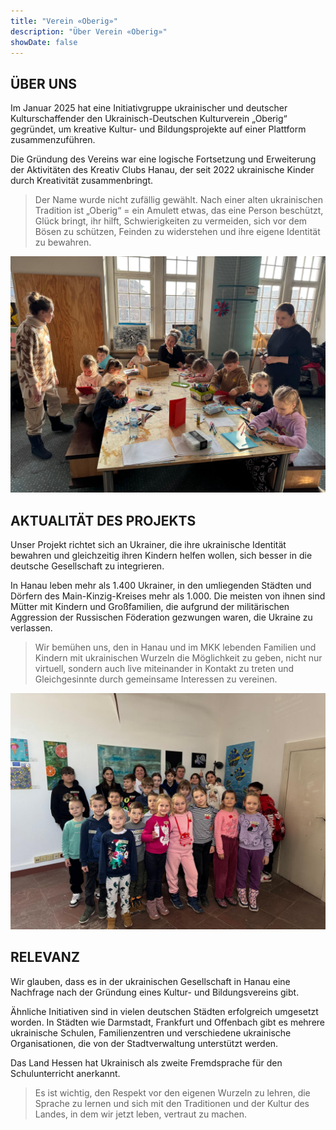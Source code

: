 ```yaml
---
title: "Verein «Oberig»"
description: "Über Verein «Oberig»"
showDate: false
---
```


## ÜBER UNS

Im Januar 2025 hat eine Initiativgruppe ukrainischer und deutscher Kulturschaffender den Ukrainisch-Deutschen Kulturverein „Oberig“ gegründet, um kreative Kultur- und Bildungsprojekte auf einer Plattform zusammenzuführen.

Die Gründung des Vereins war eine logische Fortsetzung und Erweiterung der Aktivitäten des Kreativ Clubs Hanau, der seit 2022 ukrainische Kinder durch Kreativität zusammenbringt.

> Der Name wurde nicht zufällig gewählt.  Nach einer alten ukrainischen Tradition ist „Oberig“ = ein Amulett etwas, das eine Person beschützt, Glück bringt, ihr hilft, Schwierigkeiten zu vermeiden, sich vor dem Bösen zu schützen, Feinden zu widerstehen und ihre eigene Identität zu bewahren.

![](img1.jpg)

## AKTUALITÄT DES PROJEKTS

Unser Projekt richtet sich an Ukrainer, die ihre ukrainische Identität bewahren und gleichzeitig ihren Kindern helfen wollen, sich besser in die deutsche Gesellschaft zu integrieren.

In Hanau leben mehr als 1.400 Ukrainer, in den umliegenden Städten und Dörfern des Main-Kinzig-Kreises mehr als 1.000. Die meisten von ihnen sind Mütter mit Kindern und Großfamilien, die aufgrund der militärischen Aggression der Russischen Föderation gezwungen waren, die Ukraine zu verlassen.

> Wir bemühen uns, den in Hanau und im MKK lebenden Familien und Kindern mit ukrainischen Wurzeln die Möglichkeit zu geben, nicht nur virtuell, sondern auch live miteinander in Kontakt zu treten und Gleichgesinnte durch gemeinsame Interessen zu vereinen.

![](img2.jpg)

## RELEVANZ

Wir glauben, dass es in der ukrainischen Gesellschaft in Hanau eine Nachfrage nach der Gründung eines Kultur- und Bildungsvereins gibt.

Ähnliche Initiativen sind in vielen deutschen Städten erfolgreich umgesetzt worden. In Städten wie Darmstadt, Frankfurt und Offenbach gibt es mehrere ukrainische Schulen, Familienzentren und verschiedene ukrainische Organisationen, die von der Stadtverwaltung unterstützt werden.

Das Land Hessen hat Ukrainisch als zweite Fremdsprache für den Schulunterricht anerkannt.

> Es ist wichtig, den Respekt vor den eigenen Wurzeln zu lehren, die Sprache zu lernen und sich mit den Traditionen und der Kultur des Landes, in dem wir jetzt leben, vertraut zu machen.
